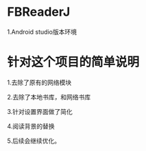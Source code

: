 # FBReaderJ

1.Android studio版本环境

# 针对这个项目的简单说明

1.去除了原有的网络模块

2.去除了本地书库，和网络书库

3.针对设置界面做了简化

4.阅读背景的替换

5.后续会继续优化。
